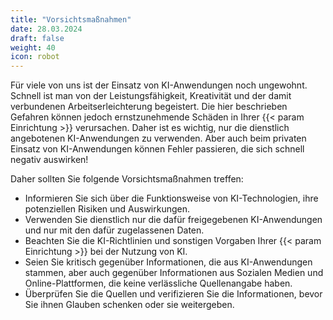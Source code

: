 ```yaml
---
title: "Vorsichtsmaßnahmen"
date: 28.03.2024
draft: false
weight: 40
icon: robot
---
```

Für viele von uns ist der Einsatz von KI-Anwendungen noch ungewohnt. Schnell ist man von der Leistungsfähigkeit, Kreativität und der damit verbundenen Arbeitserleichterung begeistert. Die hier beschrieben Gefahren können jedoch ernstzunehmende Schäden in Ihrer {{< param Einrichtung >}} verursachen. Daher ist es wichtig, nur die dienstlich angebotenen KI-Anwendungen zu verwenden. Aber auch beim privaten Einsatz von KI-Anwendungen können Fehler passieren, die sich schnell negativ auswirken!

Daher sollten Sie folgende Vorsichtsmaßnahmen treffen:
- Informieren Sie sich über die Funktionsweise von KI-Technologien, ihre potenziellen Risiken und Auswirkungen.
- Verwenden Sie dienstlich nur die dafür freigegebenen KI-Anwendungen und nur mit den dafür zugelassenen Daten.
- Beachten Sie die KI-Richtlinien und sonstigen Vorgaben Ihrer {{< param Einrichtung >}} bei der Nutzung von KI.
- Seien Sie kritisch gegenüber Informationen, die aus KI-Anwendungen stammen, aber auch gegenüber Informationen aus Sozialen Medien und Online-Plattformen, die keine verlässliche Quellenangabe haben.
- Überprüfen Sie die Quellen und verifizieren Sie die Informationen, bevor Sie ihnen Glauben schenken oder sie weitergeben.

